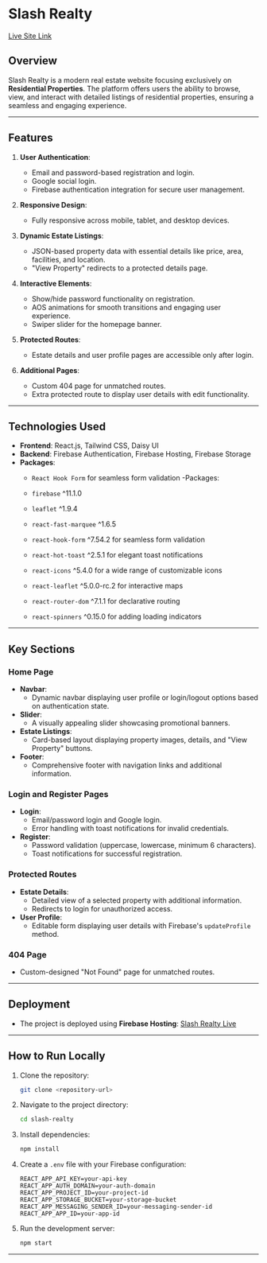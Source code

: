 # Slash Realty

[Live Site Link](https://slash-realty.web.app/)

## Overview
Slash Realty is a modern real estate website focusing exclusively on **Residential Properties**. The platform offers users the ability to browse, view, and interact with detailed listings of residential properties, ensuring a seamless and engaging experience.

---

## Features
1. **User Authentication**:
   - Email and password-based registration and login.
   - Google social login.
   - Firebase authentication integration for secure user management.

2. **Responsive Design**:
   - Fully responsive across mobile, tablet, and desktop devices.

3. **Dynamic Estate Listings**:
   - JSON-based property data with essential details like price, area, facilities, and location.
   - "View Property" redirects to a protected details page.

4. **Interactive Elements**:
   - Show/hide password functionality on registration.
   - AOS animations for smooth transitions and engaging user experience.
   - Swiper slider for the homepage banner.

5. **Protected Routes**:
   - Estate details and user profile pages are accessible only after login.

6. **Additional Pages**:
   - Custom 404 page for unmatched routes.
   - Extra protected route to display user details with edit functionality.

---

## Technologies Used
- **Frontend**: React.js, Tailwind CSS, Daisy UI
- **Backend**: Firebase Authentication, Firebase Hosting, Firebase Storage
- **Packages**:
  - `React Hook Form` for seamless form validation
  -Packages:

   - `firebase` ^11.1.0

   - `leaflet` ^1.9.4

   - `react-fast-marquee` ^1.6.5

   - `react-hook-form` ^7.54.2 for seamless form validation

   - `react-hot-toast` ^2.5.1 for elegant toast notifications

   - `react-icons` ^5.4.0 for a wide range of customizable icons

   - `react-leaflet` ^5.0.0-rc.2 for interactive maps

   - `react-router-dom` ^7.1.1 for declarative routing

   - `react-spinners` ^0.15.0 for adding loading indicators

---

## Key Sections
### Home Page
- **Navbar**:
  - Dynamic navbar displaying user profile or login/logout options based on authentication state.
- **Slider**:
  - A visually appealing slider showcasing promotional banners.
- **Estate Listings**:
  - Card-based layout displaying property images, details, and "View Property" buttons.
- **Footer**:
  - Comprehensive footer with navigation links and additional information.

### Login and Register Pages
- **Login**:
  - Email/password login and Google login.
  - Error handling with toast notifications for invalid credentials.
- **Register**:
  - Password validation (uppercase, lowercase, minimum 6 characters).
  - Toast notifications for successful registration.

### Protected Routes
- **Estate Details**:
  - Detailed view of a selected property with additional information.
  - Redirects to login for unauthorized access.
- **User Profile**:
  - Editable form displaying user details with Firebase's `updateProfile` method.

### 404 Page
- Custom-designed "Not Found" page for unmatched routes.

---

## Deployment
- The project is deployed using **Firebase Hosting**: [Slash Realty Live](https://slash-realty.web.app/)

---

## How to Run Locally
1. Clone the repository:
   ```bash
   git clone <repository-url>
   ```
2. Navigate to the project directory:
   ```bash
   cd slash-realty
   ```
3. Install dependencies:
   ```bash
   npm install
   ```
4. Create a `.env` file with your Firebase configuration:
   ```env
   REACT_APP_API_KEY=your-api-key
   REACT_APP_AUTH_DOMAIN=your-auth-domain
   REACT_APP_PROJECT_ID=your-project-id
   REACT_APP_STORAGE_BUCKET=your-storage-bucket
   REACT_APP_MESSAGING_SENDER_ID=your-messaging-sender-id
   REACT_APP_APP_ID=your-app-id
   ```
5. Run the development server:
   ```bash
   npm start
   ```

---

